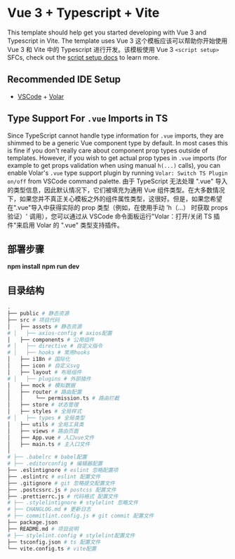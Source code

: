 # Vue 3 + Typescript + Vite

This template should help get you started developing with Vue 3 and Typescript in Vite. The template uses Vue 3
这个模板应该可以帮助你开始使用 Vue 3 和 Vite 中的 Typescript 进行开发。该模板使用 Vue 3
`<script setup>` SFCs, check out the [script setup docs](https://v3.vuejs.org/api/sfc-script-setup.html#sfc-script-setup) to learn more.

## Recommended IDE Setup

- [VSCode](https://code.visualstudio.com/) + [Volar](https://marketplace.visualstudio.com/items?itemName=johnsoncodehk.volar)

## Type Support For `.vue` Imports in TS

Since TypeScript cannot handle type information for `.vue` imports, they are shimmed to be a generic Vue component type by default. In most cases this is fine if you don't really care about component prop types outside of templates. However, if you wish to get actual prop types in `.vue` imports (for example to get props validation when using manual `h(...)` calls), you can enable Volar's `.vue` type support plugin by running `Volar: Switch TS Plugin on/off` from VSCode command palette.
由于 TypeScript 无法处理 ".vue" 导入的类型信息，因此默认情况下，它们被填充为通用 Vue 组件类型。在大多数情况下，如果您并不真正关心模板之外的组件属性类型，这很好。但是，如果您希望在".vue"导入中获得实际的 prop 类型（例如，在使用手动 'h（...） 时获取 props 验证）' 调用），您可以通过从 VSCode 命令面板运行"Volar：打开/关闭 TS 插件"来启用 Volar 的 ".vue" 类型支持插件。

## 部署步骤

**npm install**
**npm run dev**

## 目录结构

```sh
.
├── public # 静态资源
├── src # 项目代码
│   ├── assets # 静态资源
# │   ├── axios-config # axios配置
│   ├── components # 公用组件
# │   ├── directive # 自定义指令
# │   ├── hooks # 常用hooks
│   ├── i18n # 国际化
│   ├── icon # 自定义svg
│   ├── layout # 布局组件
# │   ├── plugins # 外部插件
│   ├── mock # 模拟数据
│   ├── router # 路由配置
│   │    └── permission.ts # 路由拦截
│   ├── store # 状态管理
│   ├── styles # 全局样式
# │   ├── types # 全局类型
│   ├── utils # 全局工具类
│   ├── views # 路由页面
│   ├── App.vue # 入口vue文件
│   ├── main.ts # 主入口文件
│
# ├── .babelrc # babel配置
# ├── .editorconfig # 编辑器配置
├── .eslintignore # eslint 忽略配置项
├── .eslintrc # eslint 配置文件
├── .gitignore # git 忽略提交配置文件
├── .postcssrc.js # postcss 配置文件
├── .prettierrc.js # 代码格式 配置文件
# ├── .stylelintignore # stylelint 忽略文件
# ├── CHANGLOG.md # 更新日志
# ├── commitlint.config.js # git commit 配置文件
├── package.json
├── README.md # 项目说明
# ├── stylelint.config # stylelint配置文件
├── tsconfig.json # ts 配置文件
└── vite.config.ts # vite配置

```
